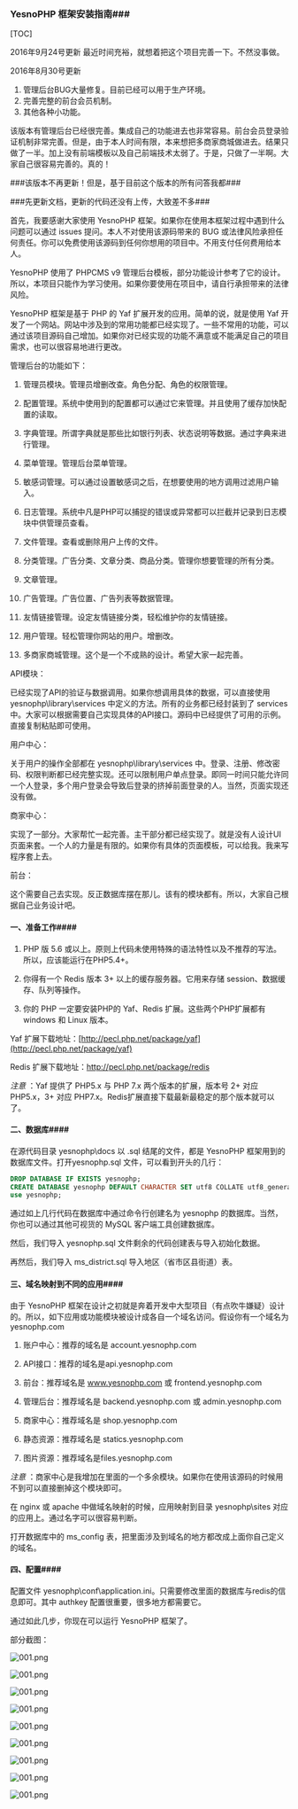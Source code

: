 ### YesnoPHP 框架安装指南###

[TOC]

2016年9月24号更新
最近时间充裕，就想着把这个项目完善一下。不然没事做。

2016年8月30号更新

1. 管理后台BUG大量修复。目前已经可以用于生产环境。
2. 完善完整的前台会员机制。
3. 其他各种小功能。

该版本有管理后台已经很完善。集成自己的功能进去也非常容易。前台会员登录验证机制非常完善。但是，由于本人时间有限，本来想把多商家商城做进去。结果只做了一半。加上没有前端模板以及自己前端技术太弱了。于是，只做了一半啊。大家自己很容易完善的。真的！

###该版本不再更新！但是，基于目前这个版本的所有问答我都###



###先更新文档，更新的代码还没有上传，大致差不多###

首先，我要感谢大家使用 YesnoPHP 框架。如果你在使用本框架过程中遇到什么问题可以通过 issues 提问。本人不对使用该源码带来的 BUG 或法律风险承担任何责任。你可以免费使用该源码到任何你想用的项目中。不用支付任何费用给本人。



YesnoPHP 使用了 PHPCMS v9 管理后台模板，部分功能设计参考了它的设计。所以，本项目只能作为学习使用。如果你要使用在项目中，请自行承担带来的法律风险。



YesnoPHP 框架是基于 PHP 的 Yaf 扩展开发的应用。简单的说，就是使用 Yaf 开发了一个网站。网站中涉及到的常用功能都已经实现了。一些不常用的功能，可以通过该项目源码自己增加。如果你对已经实现的功能不满意或不能满足自己的项目需求，也可以很容易地进行更改。



管理后台的功能如下：

1. 管理员模块。管理员增删改查。角色分配、角色的权限管理。

2. 配置管理。系统中使用到的配置都可以通过它来管理。并且使用了缓存加快配置的读取。

3. 字典管理。所谓字典就是那些比如银行列表、状态说明等数据。通过字典来进行管理。

4. 菜单管理。管理后台菜单管理。

5. 敏感词管理。可以通过设置敏感词之后，在想要使用的地方调用过滤用户输入。

6. 日志管理。系统中凡是PHP可以捕捉的错误或异常都可以拦截并记录到日志模块中供管理员查看。

7. 文件管理。查看或删除用户上传的文件。

8. 分类管理。广告分类、文章分类、商品分类。管理你想要管理的所有分类。

9. 文章管理。

10. 广告管理。广告位置、广告列表等数据管理。

11. 友情链接管理。设定友情链接分类，轻松维护你的友情链接。

12. 用户管理。轻松管理你网站的用户。增删改。

13. 多商家商城管理。这个是一个不成熟的设计。希望大家一起完善。



API模块：

已经实现了API的验证与数据调用。如果你想调用具体的数据，可以直接使用 yesnophp\library\services 中定义的方法。所有的业务都已经封装到了 services 中。大家可以根据需要自己实现具体的API接口。源码中已经提供了可用的示例。直接复制粘贴即可使用。



用户中心：

关于用户的操作全部都在 yesnophp\library\services 中。登录、注册、修改密码、权限判断都已经完整实现。还可以限制用户单点登录。即同一时间只能允许同一个人登录，多个用户登录会导致后登录的挤掉前面登录的人。当然，页面实现还没有做。



商家中心：

实现了一部分。大家帮忙一起完善。主干部分都已经实现了。就是没有人设计UI页面来套。一个人的力量是有限的。如果你有具体的页面模板，可以给我。我来写程序套上去。



前台：

这个需要自己去实现。反正数据库摆在那儿。该有的模块都有。所以，大家自己根据自己业务设计吧。



#### 一、准备工作####

1. PHP 版 5.6 或以上。原则上代码未使用特殊的语法特性以及不推荐的写法。所以，应该能运行在PHP5.4+。

2. 你得有一个 Redis 版本 3+ 以上的缓存服务器。它用来存储 session、数据缓存、队列等操作。

3. 你的 PHP 一定要安装PHP的 Yaf、Redis 扩展。这些两个PHP扩展都有 windows 和 Linux 版本。

Yaf 扩展下载地址：[http://pecl.php.net/package/yaf](http://pecl.php.net/package/yaf)

Redis 扩展下载地址：http://pecl.php.net/package/redis

*注意* ：Yaf 提供了 PHP5.x 与 PHP 7.x 两个版本的扩展，版本号 2+ 对应 PHP5.x，3+ 对应 PHP7.x。Redis扩展直接下载最新最稳定的那个版本就可以了。



#### 二、数据库####

在源代码目录 yesnophp\docs 以 .sql 结尾的文件，都是 YesnoPHP 框架用到的数据库文件。打开yesnophp.sql 文件，可以看到开头的几行：

````sql
DROP DATABASE IF EXISTS yesnophp;
CREATE DATABASE yesnophp DEFAULT CHARACTER SET utf8 COLLATE utf8_general_ci;
use yesnophp;
````

通过如上几行代码在数据库中通过命令行创建名为 yesnophp 的数据库。当然，你也可以通过其他可视货的 MySQL 客户端工具创建数据库。


然后，我们导入 yesnophp.sql 文件剩余的代码创建表与导入初始化数据。

再然后，我们导入 ms_district.sql 导入地区（省市区县街道）表。



#### 三、域名映射到不同的应用####

由于 YesnoPHP 框架在设计之初就是奔着开发中大型项目（有点吹牛嫌疑）设计的。所以，如下应用或功能模块被设计成各自一个域名访问。假设你有一个域名为 yesnophp.com

1. 账户中心：推荐的域名是 account.yesnophp.com

2. API接口：推荐的域名是api.yesnophp.com

3. 前台：推荐域名是 www.yesnophp.com 或 frontend.yesnophp.com

4. 管理后台：推荐域名是 backend.yesnophp.com 或 admin.yesnophp.com

5. 商家中心：推荐域名是 shop.yesnophp.com

6. 静态资源：推荐域名是 statics.yesnophp.com

7. 图片资源：推荐域名是files.yesnophp.com



*注意* ：商家中心是我增加在里面的一个多余模块。如果你在使用该源码的时候用不到可以直接删掉这个模块即可。



在 nginx 或 apache 中做域名映射的时候，应用映射到目录 yesnophp\sites 对应的应用上。通过名字可以很容易判断。



打开数据库中的 ms_config 表，把里面涉及到域名的地方都改成上面你自己定义的域名。



#### 四、配置####

配置文件 yesnophp\conf\application.ini。只需要修改里面的数据库与redis的信息即可。其中 authkey 配置很重要，很多地方都需要它。





通过如此几步，你现在可以运行 YesnoPHP 框架了。




部分截图：





![001.png](001.png)

![001.png](002.png)

![001.png](003.png)

![001.png](004.png)

![001.png](005.png)

![001.png](006.png)

![001.png](007.png)

![001.png](008.png)

![001.png](009.png)
